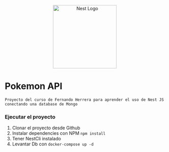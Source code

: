 <p align="center">
  <a href="http://nestjs.com/" target="blank"><img src="https://nestjs.com/img/logo-small.svg" width="200" alt="Nest Logo" /></a>
</p>

# Pokemon API

```
Proyecto del curso de Fernando Herrera para aprender el uso de Nest JS conectando una database de Mongo
```

### Ejecutar el proyecto

1. Clonar el proyecto desde Github
2. Instalar dependencies con NPM
```npm install```
3. Tener NestCli instalado
4. Levantar Db con ```docker-compose up -d```
